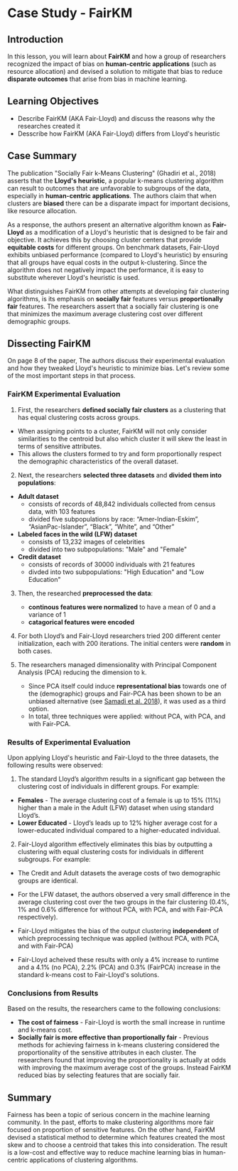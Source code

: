 # Case Study - FairKM

## Introduction
In this lesson, you will learn about __FairKM__ and how a group of researchers recognized the impact of bias on __human-centric applications__ (such as resource allocation) and devised a solution to mitigate that bias to reduce __disparate outcomes__ that arise from bias in machine learning.

## Learning Objectives
* Describe FairKM (AKA Fair-Lloyd) and discuss the reasons why the researches created it
* Desscribe how FairKM (AKA Fair-Lloyd) differs from Lloyd's heuristic

## Case Summary
The publication "Socially Fair k-Means Clustering" (Ghadiri et al., 2018) asserts that the __Lloyd's heuristic__, a popular k-means clustering algorithm can result to outcomes that are unfavorable to subgroups of the data, especially in __human-centric applications__. The authors claim that when clusters are __biased__ there can be a disparate impact for important decisions, like resource allocation.

As a response, the authors present an alternative algorithm known as __Fair-Lloyd__ as a modification of a Lloyd's heuristic that is designed to be fair and objective. It achieves this by choosing cluster centers that provide __equitable costs__ for different groups. On benchmark datasets, Fair-Lloyd exhibits unbiased performance (compared to Lloyd's heuristic) by ensuring that all groups have equal costs in the output k-clustering. Since the algorithm does not negatively impact the performance, it is easy to substitute wherever Lloyd's heuristic is used. 

What distinguishes FairKM from other attempts at developing fair clustering algorithms, is its emphasis on __socially fair__ features versus __proportionally fair__ features. The researchers assert that a socially fair clustering is one that minimizes the maximum average clustering cost over different demographic groups. 

## Dissecting FairKM
On page 8 of the paper, The authors discuss their experimental evaluation and how they tweaked Lloyd's heuristic to minimize bias. Let's review some of the most important steps in that process.

### FairKM Experimental Evaluation
1. First, the researchers __defined socially fair clusters__ as a clustering that has equal clustering costs across groups.
* When assigning points to a cluster, FairKM will not only consider similarities to the centroid but also which cluster it will skew the least in terms of sensitive attributes.
* This allows the clusters formed to try and form proportionally respect the demographic characteristics of the overall dataset. 


2. Next, the researchers __selected three datasets__ and __divided them into populations__:
* __Adult dataset__ 
    * consists of records of 48,842 individuals collected from census data, with 103 features
    * divided five subpopulations by race: “Amer-Indian-Eskim”, “AsianPac-Islander”, “Black”, “White”, and “Other”
* __Labeled faces in the wild (LFW) dataset__
    * consists of 13,232 images of celebrities
    * divided into two subpopulations: "Male" and "Female"
* __Credit dataset__
    * consists of records of 30000 individuals with 21 features
    * divded into two subpopulations: "High Education" and "Low Education"
    
    
3. Then, the researched __preprocessed the data__:
    * __continous features were normalized__ to have a mean of 0 and a variance of 1
    * __catagorical features were encoded__
    
    
4. For both Lloyd’s and Fair-Lloyd researchers tried 200 different center initialization, each with 200 iterations. The initial centers were __random__ in both cases.


5. The researchers managed dimensionality with Principal Component Analysis (PCA) reducing the dimension to k. 
    * Since PCA itself could induce __representational bias__ towards one of the (demographic) groups and Fair-PCA has been shown to be an unbiased alternative (see [Samadi et al. 2018](https://arxiv.org/abs/1811.00103)), it was used as a third option.
    * In total, three techniques were applied: without PCA, with PCA, and with Fair-PCA.
    

### Results of Experimental Evaluation
Upon applying Lloyd's heuristic and Fair-Lloyd to the three datasets, the following results were observed:

1. The standard Lloyd’s algorithm results in a significant gap between the clustering cost of individuals in different groups. For example:
* __Females__ - The average clustering cost of a female is up to 15% (11%) higher than a male in the Adult (LFW) dataset when using standard Lloyd’s.
* __Lower Educated__ - Lloyd’s leads up to 12% higher average cost for a lower-educated individual compared to a higher-educated individual.

2.  Fair-Lloyd algorithm effectively eliminates this bias by outputting a clustering with equal clustering costs for individuals in different subgroups. For example:
* The Credit and Adult datasets the average costs of two demographic groups are identical.

* For the LFW dataset, the authors observed a very small difference in the average clustering cost over the two groups in
the fair clustering (0.4%, 1% and 0.6% difference for without PCA, with PCA, and with Fair-PCA respectively). 

* Fair-Lloyd mitigates the bias of the output clustering __independent__ of which preprocessing technique was applied (without PCA, with PCA, and with Fair-PCA)

* Fair-Lloyd acheived these results with only a 4% increase to runtime and a 4.1% (no PCA), 2.2% (PCA) and 0.3% (FairPCA) increase in the standard k-means cost to Fair-Lloyd's solutions.


### Conclusions from Results
Based on the results, the researchers came to the following conclusions:

* __The cost of fairness__ - Fair-Lloyd is worth the small increase in runtime and k-means cost.  
* __Socially fair is more effective than proportionally fair__ - Previous methods for achieving fairness in k-means clustering considered the proportionality of the sensitive attributes in each cluster. The researchers found that improving the proportionality is actually at odds with improving the maximum average cost of the groups. Instead FairKM reduced bias by selecting features that are socially fair.


## Summary
Fairness has been a topic of serious concern in the machine learning community. In the past, efforts to make clustering algorithms more fair focused on proportion of sensitive features. On the other hand, FairKM devised a statistical method to determine which features created the most skew and to choose a centroid that takes this into consideration. The result is a low-cost and effective way to reduce machine learning bias in human-centric applications of clustering algorithms.

